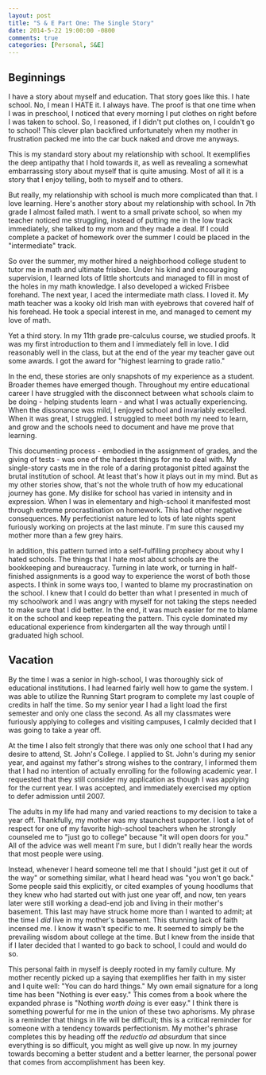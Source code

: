 ```yaml
---
layout: post
title: "S & E Part One: The Single Story"
date: 2014-5-22 19:00:00 -0800
comments: true
categories: [Personal, S&E]
---
```


## Beginnings
I have a story about myself and education.  That story goes like this.
I hate school.  No, I mean I HATE it.  I always have.  The proof is
that one time when I was in preschool, I noticed that every morning I
put clothes on right before I was taken to school.  So, I reasoned, if
I didn't put clothes on, I couldn't go to school!  This clever plan
backfired unfortunately when my mother in frustration packed me into
the car buck naked and drove me anyways.

<!--more-->

This is my standard story about my relationship with school.  It
exemplifies the deep antipathy that I hold towards it, as well as
revealing a somewhat embarrassing story about myself that is quite
amusing. Most of all it is a story that I enjoy telling, both to
myself and to others.

But really, my relationship with school is much more complicated than
that. I love learning.  Here's another story about my relationship
with school.  In 7th grade I almost failed math. I went to a small
private school, so when my teacher noticed me struggling, instead of
putting me in the low track immediately, she talked to my mom and they
made a deal.  If I could complete a packet of homework over the summer
I could be placed in the "intermediate" track.

So over the summer, my mother hired a neighborhood college student to
tutor me in math and ultimate frisbee.  Under his kind and encouraging
supervision, I learned lots of little shortcuts and managed to fill in
most of the holes in my math knowledge. I also developed a wicked
Frisbee forehand.  The next year, I aced the intermediate math class.
I loved it.  My math teacher was a kooky old Irish man with eyebrows
that covered half of his forehead.  He took a special interest in me,
and managed to cement my love of math.

Yet a third story.  In my 11th grade pre-calculus course, we studied
proofs.  It was my first introduction to them and I immediately fell
in love.  I did reasonably well in the class, but at the end of the
year my teacher gave out some awards.  I got the award for "highest
learning to grade ratio."

In the end, these stories are only snapshots of my experience as a
student. Broader themes have emerged though. Throughout my entire
educational career I have struggled with the disconnect between what
schools claim to be doing - helping students learn - and what I was
actually experiencing.  When the dissonance was mild, I enjoyed school
and invariably excelled.  When it was great, I struggled.  I struggled
to meet both my need to learn, and grow and the schools need to
document and have me prove that learning.

This documenting process - embodied in the assignment of grades, and
the giving of tests - was one of the hardest things for me to deal
with. My single-story casts me in the role of a daring protagonist
pitted against the brutal institution of school.  At least that's how
it plays out in my mind.  But as my other stories show, that's not the
whole truth of how my educational journey has gone.  My dislike for
school has varied in intensity and in expression.  When I was in
elementary and high-school it manifested most through extreme
procrastination on homework.  This had other negative consequences.
My perfectionist nature led to lots of late nights spent furiously
working on projects at the last minute. I'm sure this caused my mother
more than a few grey hairs.

In addition, this pattern turned into a self-fulfilling prophecy about
why I hated schools. The things that I hate most about schools are the
bookkeeping and bureaucracy.  Turning in late work, or turning in
half-finished assignments is a good way to experience the worst of
both those aspects.  I think in some ways too, I wanted to blame my
procrastination on the school.  I knew that I could do better than
what I presented in much of my schoolwork and I was angry with myself
for not taking the steps needed to make sure that I did better.  In
the end, it was much easier for me to blame it on the school and keep
repeating the pattern. This cycle dominated my educational experience
from kindergarten all the way through until I graduated high school.

## Vacation

By the time I was a senior in high-school, I was thoroughly sick of
educational institutions.  I had learned fairly well how to game the
system.  I was able to utilize the Running Start program to complete
my last couple of credits in half the time.  So my senior year I had a
light load the first semester and only one class the second.  As all
my classmates were furiously applying to colleges and visiting
campuses, I calmly decided that I was going to take a year off.

At the time I also felt strongly that there was only one school that I
had any desire to attend, St. John's College.  I applied to St. John's
during my senior year, and against my father's strong wishes to the
contrary, I informed them that I had no intention of actually
enrolling for the following academic year.  I requested that they
still consider my application as though I was applying for the current
year. I was accepted, and immediately exercised my option to defer
admission until 2007.

The adults in my life had many and varied reactions to my decision to
take a year off.  Thankfully, my mother was my staunchest supporter.
I lost a lot of respect for one of my favorite high-school teachers
when he strongly counseled me to "just go to college" because "it will
open doors for you."  All of the advice was well meant I'm sure, but I
didn't really hear the words that most people were using.

Instead, whenever I heard someone tell me that I should "just get it
out of the way" or something similar, what I heard head was "you won't
go back."  Some people said this explicitly, or cited examples of
young hoodlums that they knew who had started out with just one year
off, and now, ten years later were still working a dead-end job and
living in their mother's basement.  This last may have struck home
more than I wanted to admit; at the time I _did_ live in my mother's
basement.  This stunning lack of faith incensed me.  I know it wasn't
specific to me.  It seemed to simply be the prevailing wisdom about
college at the time.  But I knew from the inside that if I later
decided that I wanted to go back to school, I could and would do so.

This personal faith in myself is deeply rooted in my family
culture. My mother recently picked up a saying that exemplifies her
faith in my sister and I quite well: "You can do hard things." My own
email signature for a long time has been "Nothing is ever easy."  This
comes from a book where the expanded phrase is "Nothing _worth doing_
is ever easy."  I think there is something powerful for me in the
union of these two aphorisms.  My phrase is a reminder that things in
life will be difficult; this is a critical reminder for someone with a
tendency towards perfectionism.  My mother's phrase completes this by
heading off the _reductio ad absurdum_ that since everything is so
difficult, you might as well give up now.  In my journey towards
becoming a better student and a better learner, the personal power
that comes from accomplishment has been key.
